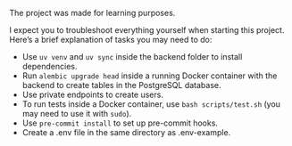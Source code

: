 The project was made for learning purposes.

I expect you to troubleshoot everything yourself when starting this project. Here’s a brief explanation of tasks you may need to do:

- Use `uv venv` and `uv sync` inside the backend folder to install dependencies.
- Run `alembic upgrade head` inside a running Docker container with the backend to create tables in the PostgreSQL database.
- Use private endpoints to create users.
- To run tests inside a Docker container, use `bash scripts/test.sh` (you may need to use it with `sudo`).
- Use `pre-commit install` to set up pre-commit hooks.
- Create a .env file in the same directory as .env-example.
